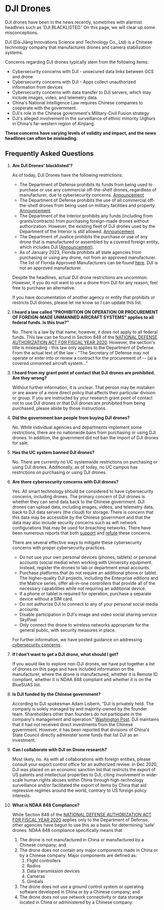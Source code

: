 # DJI Drones

DJI drones have been in the news recently, sometimes with alarmist headlines such as 'DJI BLACKLISTED.' On this page, we will clear up some misconceptions.

DJI (Dà-Jiāng Innovations Science and Technology Co., Ltd) is a Chinese technology company that manufactures drones and camera stabilization systems. 

Concerns regarding DJI drones typically stem from the following items:

 - Cybersecurity concerns with DJI - unsecured data links between GCS and drone
 - Cybersecurity concerns with DJI - Apps collect unauthorized information from devices
 - Cybersecurity concerns with data transfer to DJI servers, which may include images, video, and telemetry data. 
 - China's National Intelligence Law requires Chinese companies to cooperate with the government.
 - DJI's role in the Chinese government's Military-Civil Fusion strategy
 - DJI's alleged involvement in the surveillance of ethnic minority Uighurs in China's far-western region of Xinjiang.

**These concerns have varying levels of validity and impact, and the news headlines can often be misleading.**

## Frequently Asked Questions

1. **Are DJI Drones' blacklisted'?**

    As of today, DJI Drones have the following restrictions:

    - The Department of Defense prohibits its funds from being used to purchase or use any commercial off-the-shelf drones, regardless of manufacturer, due to cybersecurity concerns. [Announcement](https://dronedj.com/2018/06/07/department-of-defense-bans-the-purchase-of-commercial-over-the-shelf-uas-including-dji-drones/)
    - The Department of Defense prohibits the use of all commercial off-the-shelf drones from being used on military facilities and property. [Announcement](https://dronedj.com/2018/06/07/department-of-defense-bans-the-purchase-of-commercial-over-the-shelf-uas-including-dji-drones/)
    - The Department of the Interior prohibits any funds (including from grants/contracts) from purchasing foreign-made drones without authorization. However, the existing fleet of DJI drones used by the Department of the Interior is still allowed. [Announcement](https://uas.nifc.gov/sites/default/files/sites/default/files/inline-files/UASP_20221021_OAS-28%20Information%20Bulletin.pdf)
    - The Department of Justice prohibits the purchase or use of any drone that is manufactured or assembled by a covered foreign entity, which includes DJI  [(Announcement)](https://www.ojp.gov/sites/g/files/xyckuh241/files/media/document/ojporderfundingdrones.pdf).
    - As of January 2023, Florida prohibits all state agencies from purchasing or using any drone, not from an approved manufacturer. The list of Florida Approved Manufacturers can be found [here](https://www.dms.myflorida.com/business_operations/state_purchasing/approved_drone_manufacturers). DJI is not an approved manufacturer. 

    Despite the headlines, actual DJI drone restrictions are uncommon. However, if you do not want to use a drone from DJI for any reason, feel free to purchase an alternative. 
    
    If you have documentation of another agency or entity that prohibits or restricts DJI drones, please let me know so I can update this list.
    
2. **I heard a law called "PROHIBITION ON OPERATION OR PROCUREMENT OF FOREIGN-MADE UNMANNED AIRCRAFT SYSTEMS" applies to all federal funds. Is this true?"**

    No. There is a law by that name; however, it does not apply to all federal funds. This law can be found in Section 848 of the [NATIONAL DEFENSE AUTHORIZATION ACT FOR FISCAL YEAR 2020](https://www.govinfo.gov/content/pkg/PLAW-116publ92/html/PLAW-116publ92.htm). However, the section's title is misleading - this law only applies to the Department of Defense. From the actual text of the law - "The Secretary of Defense may not operate or enter into or renew a contract for the procurement of -- (a) a covered unmanned aircraft system..."

2. **I heard from my grant point of contact that DJI drones are prohibited. Are they wrong?**

    Without further information, it is unclear. That person may be mistaken or are aware of a more direct policy that affects their particular division or group. If you are instructed by your research grant point of contact not to use DJI drones or that DJI drones are prohibited from being purchased, please abide by those instructions.

2. **Did the government ban people from buying DJI drones?**

    No. While individual agencies and departments implement some restrictions, there are no nationwide bans from purchasing or using DJI drones. In addition, the government did not ban the import of DJI drones for sale. 
    
3. **Has the UC system banned DJI drones?**

    No. There are currently no UC systemwide restrictions on purchasing or using DJI drones. Additionally, as of today, no UC campus has restrictions on purchasing or using DJI drones.

2. **Are there cybersecurity concerns with DJI drones?**

    Yes. All smart technology should be considered to have cybersecurity concerns, including drones. The primary concern of DJI drones is whether they can send data back to the Chinese government. DJI drones can upload data, including images, videos, and telemetry data, back to DJI data servers (the cloud) for storage. There is concern that this data may be accessible by the Chinese government and that the data may also include security concerns such as wifi network configurations that may be used for breaching networks. There have been numerous reports that both [support](https://www.defense.gov/News/Releases/Release/Article/2706082/department-statement-on-dji-systems/) and [refute](https://thehill.com/policy/cybersecurity/501740-no-evidence-of-unauthorized-data-transfers-by-top-chinese-drone/) these concerns.  
    
    There are several effective ways to mitigate these cybersecurity concerns with proper cybersecurity practices. 
    
    - Do not use your own personal devices (phones, tablets) or personal accounts (social media) when working with University equipment. Instead, register the drones to lab or department email accounts.
    - Purchase platforms that do not require an additional phone or tablet. The higher-quality DJI projects, including the Enterprise editions and the Matrice series, offer all-in-one controllers that provide all of the necessary capabilities while not requiring an additional device.
    - If a phone or tablet is required for operation, purchase a separate device without a SIM card.
    - Do not authorize DJI to connect to any of your personal social media accounts
    - Disable participation in DJI's image and video social sharing service SkyPixel
    - Only connect the drone to wireless networks appropriate for the general public, with security measures in place.   
    
    For further information, we have posted guidance on addressing [cybersecurity concerns](https://ucdrones.github.io/ch-cybersecurity.html).


6. **If I don't want to get a DJI drone, what should I get?**

    If you would like to explore non-DJI drones, we have put together a list of drones on this page and have included information on the manufacturer, where the drone is manufactured, whether it is Remote ID compliant, whether it is NDAA 848 compliant and whether it is on the BlueSUAS list.  

7. **Is DJI funded by the Chinese government?**

    According to DJI spokesman Adam Lisbern, "DJI is privately held. The company is solely managed by and majority-owned by the founder team. Shareholders other than founders do not participate in the company's management and operation." [Washington Post](https://www.washingtonpost.com/national-security/2022/02/01/china-funding-drones-dji-us-regulators/). DJI maintains that it had not received direct investments from the Chinese government. However, it has been reported that divisions of China's State Council directly administer some funds that list DJI as an investment.  

8. **Can I collaborate with DJI on Drone research?**

    Most likely, no. As with all collaborations with foreign entities, please consult your export control office for an authorized review. In Dec 2020, DJI was placed on an economic sanction list that restricts the export of US patents and intellectual properties to DJI, citing involvement in wide-scale human rights abuses within China through high-technology surveillance and/or facilitated the export of items by China that aid repressive regimes around the world, contrary to US foreign policy interests.
    
9. **What is NDAA 848 Compliance?**

    While Section 848 of the [NATIONAL DEFENSE AUTHORIZATION ACT FOR FISCAL YEAR 2020](https://www.govinfo.gov/content/pkg/PLAW-116publ92/html/PLAW-116publ92.htm) applies only to the Department of Defense, other agencies have begun to use this as a basis for determining 'safe' drones.  NDAA 848 compliance specifically means that
  
    1. The drone is not manufactured in China or manufactured by a Chinese company; and
    2. The drone does not contain any major components made in China or by a Chinese company. Major components are defined as:
        1. Flight controllers
        2. Radios
        3. Data transmission devices
        4. Cameras
        5. Gimbals
    2. The drone does not use a ground control system or operating software developed in China or by a Chinese company; and
    3. The drone does not use network connectivity or data storage located in China or administered by a Chinese company.

<!--
## Timeline of Events


```{=html}
<div class="datatables html-widget html-fill-item" id="htmlwidget-eda0fa9ed16bbcd883cd" style="width:100%;height:auto;"></div>
<script type="application/json" data-for="htmlwidget-eda0fa9ed16bbcd883cd">{"x":{"filter":"top","vertical":false,"filterHTML":"<tr>\n  <td data-type=\"character\" style=\"vertical-align: top;\">\n    <div class=\"form-group has-feedback\" style=\"margin-bottom: auto;\">\n      <input type=\"search\" placeholder=\"All\" class=\"form-control\" style=\"width: 100%;\"/>\n      <span class=\"glyphicon glyphicon-remove-circle form-control-feedback\"><\/span>\n    <\/div>\n  <\/td>\n  <td data-type=\"character\" style=\"vertical-align: top;\">\n    <div class=\"form-group has-feedback\" style=\"margin-bottom: auto;\">\n      <input type=\"search\" placeholder=\"All\" class=\"form-control\" style=\"width: 100%;\"/>\n      <span class=\"glyphicon glyphicon-remove-circle form-control-feedback\"><\/span>\n    <\/div>\n  <\/td>\n  <td data-type=\"character\" style=\"vertical-align: top;\">\n    <div class=\"form-group has-feedback\" style=\"margin-bottom: auto;\">\n      <input type=\"search\" placeholder=\"All\" class=\"form-control\" style=\"width: 100%;\"/>\n      <span class=\"glyphicon glyphicon-remove-circle form-control-feedback\"><\/span>\n    <\/div>\n  <\/td>\n<\/tr>","data":[["2017 May 24","2017 Aug 02","2017 Aug 09","2017 Aug 15","2017 Oct 02","2017 Nov 11","2017 Dec 24","2018 May 23","2019 May 20","2019 Jun 11","2019 Jun 24","2019 Jul 02","2019 Sep 18","2019 Oct 29","2019 Dec 09","2020 Jan 29","2020 May 12","2020 Jul 09","2020 Jul 23","2020 Aug 20","2020 Oct 05","2020 Dec 22","2021 Jan 12","2021 Jan 18","2021 Jan 21","2021 Jan 27","2021 May 06","2021 May 21","2021 Jun 29","2021 Jul 23","2021 Oct 10","2021 Oct 19","2021 Dec 16","2021 Dec 31","2022 Feb 01","2022 Feb 03","2022 Apr 11","2022 Oct 05","2022 Oct 21","2023 Jan 05","2023 Jan 19","2023 Feb 13","2023 Feb 23","2023 Apr 05","2023 Jun 09"],["<a href='https://nsarchive.gwu.edu/sites/default/files/documents/6574684/National-Security-Archive-Department-of-the-Navy.pdf'target='_blank'>Department of the Navy<\/a>","<a href='https://dronelife.com/2017/08/05/dji-us-army-cyber-vulnerabilities/'target='_blank'>Department of the Army<\/a>","<a href='https://info.publicintelligence.net/ICE-DJI-China.pdf'target='_blank'>ICE Intelligence Bulletin<\/a>","<a href='https://www.theregister.com/2017/08/15/dji_go_app_jspatch_tinker_silent_update_no_review/'target='_blank'>Security Report<\/a>","<a href='https://www.dji.com/newsroom/news/dji-launches-privacy-mode-for-drone-operators-to-fly-without-internet-data-transfer'target='_blank'>DJI Press Release<\/a>","<a href='https://arstechnica.com/information-technology/2017/11/dji-left-private-keys-for-ssl-cloud-storage-in-public-view-and-exposed-customers/'target='_blank'>Security Report<\/a>","<a href='https://web.archive.org/web/20201218075733/https:/www.youuav.com/news/detail/201712/19315.html'target='_blank'>News Report<\/a>","<a href='https://dronedj.com/2018/06/07/department-of-defense-bans-the-purchase-of-commercial-over-the-shelf-uas-including-dji-drones/'target='_blank'>Department of Defense<\/a>","<a href='https://www.cnn.com/2019/05/20/politics/dhs-chinese-drone-warning/index.html'target='_blank'>Department of Homeland Security<\/a>","<a href='https://www.cisa.gov/sites/default/files/publications/CISA%20Cybersecurity%20Best%20Practices%20for%20Operating%20Commerical%20UAS%20%28508%29.pdf'target='_blank'>Cybersecurity & Infrastructure Security Agency<\/a>","<a href='https://www.dji.com/newsroom/news/dji-creates-high-security-solution-for-government-drone-programs'target='_blank'>DJI Press Release<\/a>","<a href='https://www.doi.gov/sites/doi.gov/files/uploads/oas_flight_test_and_technical_evaluation_report_-_dji_uas_data_managment_assurance_evaluation_-_7-2-19_v2.0.pdf'target='_blank'>Department of Interior<\/a>","<a href='https://homelandprepnews.com/policy/58748-bill-to-ban-chinese-drones-still-alive-in-congress/'target='_blank'>Federal Legislation<\/a>","<a href='https://dronedj.com/2019/10/31/all-dji-drones-grounded-by-us-interior-department-amid-review/'target='_blank'>Department of Interior<\/a>","<a href='NA'target='_blank'>Federal Legislation<\/a>","<a href='https://thehill.com/policy/cybersecurity/480499-interior-departments-non-emergency-drones-grounded-due-to-cybersecurity/'target='_blank'>Department of Interior<\/a>","<a href='https://www.riverloopsecurity.com/blog/2020/05/dji_mimo/'target='_blank'>Security Report<\/a>","<a href='https://thehill.com/policy/cybersecurity/501740-no-evidence-of-unauthorized-data-transfers-by-top-chinese-drone/'target='_blank'>Security Report<\/a>","<a href='https://www.synacktiv.com/en/publications/dji-android-go-4-application-security-analysis.html'target='_blank'>Security Report<\/a>","<a href='https://www.diu.mil/blue-suas-1'target='_blank'>BlueSUAS<\/a>","<a href='https://www.ojp.gov/sites/g/files/xyckuh241/files/media/document/ojporderfundingdrones.pdf'target='_blank'>Department of Justice<\/a>","<a href='https://www.federalregister.gov/documents/2020/12/22/2020-28031/addition-of-entities-to-the-entity-list-revision-of-entry-on-the-entity-list-and-removal-of-entities'target='_blank'>Department of Commerce<\/a>","<a href='https://buy.gsa.gov/interact/community/6/activity-feed/post/18bbcddf-7f04-4416-8160-901a8c9a7960/_Removal_of_Drones_from_GSA_Multiple_Award_Schedule_Contracts'target='_blank'>General Services Administration<\/a>","<a href='https://www.federalregister.gov/documents/2021/01/22/2021-01646/protecting-the-united-states-from-certain-unmanned-aircraft-systems'target='_blank'>White House Executive Order<\/a>","<a href='https://dronedj.com/2021/07/19/interior-department-slams-blue-suas-drones/'target='_blank'>Department of Interior<\/a>","<a href='NA'target='_blank'>Federal Legislation<\/a>","<a href='https://thehill.com/policy/defense/556370-pentagon-report-clears-use-of-drones-made-by-top-chinese-manufacturer/?rl=1'target='_blank'>Department of Interior<\/a>","<a href='NA'target='_blank'>Department of Interior<\/a>","<a href='NA'target='_blank'>Florida<\/a>","<a href='https://www.defense.gov/News/Releases/Release/Article/2706082/department-statement-on-dji-systems/'target='_blank'>Department of Defense<\/a>","<a href='https://www.diu.mil/blue-suas-2'target='_blank'>BlueSUAS<\/a>","<a href='https://www.fcc.gov/document/carr-calls-review-dji-citing-national-security-risks'target='_blank'>Federal Official Statement<\/a>","<a href='https://home.treasury.gov/news/press-releases/jy0538'target='_blank'>Department of the Treasury<\/a>","<a href='https://www.dms.myflorida.com/business_operations/state_purchasing/approved_drone_manufacturers'target='_blank'>Florida<\/a>","<a href='https://www.washingtonpost.com/national-security/2022/02/01/china-funding-drones-dji-us-regulators/'target='_blank'>News Report<\/a>","<a href='https://www.rubio.senate.gov/public/index.cfm/2022/2/rubio-scott-cotton-stefanik-introduce-legislation-to-counter-chinese-drones'target='_blank'>Federal Legislation<\/a>","<a href='https://research.osu.edu/dji-drone-sanctions-2020-and-2021'target='_blank'>University<\/a>","<a href='https://www.defense.gov/News/Releases/Release/Article/3180636/dod-releases-list-of-peoples-republic-of-china-prc-military-companies-in-accord/'target='_blank'>Department of Defense<\/a>","<a href='https://uas.nifc.gov/sites/default/files/sites/default/files/inline-files/UASP_20221021_OAS-28%20Information%20Bulletin.pdf'target='_blank'>Department of Interior<\/a>","<a href='https://dronexl.co/2023/01/05/dji-banned-from-ces-2023-human-rights-violations/'target='_blank'>News Report<\/a>","<a href='https://www.diu.mil/latest/blue-uas-2-0-cleared-list-access-to-broader-variety-of-capable-unmanned'target='_blank'>BlueSUAS<\/a>","<a href='https://leginfo.legislature.ca.gov/faces/billTextClient.xhtml?bill_id=202320240AB740'target='_blank'>California<\/a>","<a href='https://www.auvsi.org/green-uas'target='_blank'>AUVSI<\/a>","<a href='https://news.yahoo.com/cops-mad-ron-desantis-because-100000169.html'target='_blank'>Florida<\/a>","<a href='https://transportation.house.gov/uploadedfiles/sgrlaa_act_intro_text.pdf'target='_blank'>Federal Legislation<\/a>"],["Concerns for COTS drones of cybersecurity, electromagnetic compatibility, the need for training and low reliability. Provides recommendations to address cybersecurity concerns.","Cites Navy memo and bans Chinese drones","“DJI likely providing US critical Infrastructure and LE data to Chinese government.” It cites open-source reporting and a “reliable” source within the UAS industry.","The Register reports that DJI Go app contains a vulnerability by JSPatch (iOS), Tinker (Android) frameworks for updating without notifying user. DJI releases fixes and creates a bug bounty program.","DJI introduces Privacy Mode to fly without internet connection with DJI Pilot (enterprise app)","Security researcher finds private keys for both the \"wildcard\" certificate for all the company's Web domains and the keys to cloud storage accounts on Amazon Web Services exposed publicly in code posted to GitHub. Once inside, the researcher was able to access unencrypted flight logs, passports, driver's licenses, and Identification Cards.","DJI establishes contracts with mainland Chinese police departments to support surveillance activity, notably within the far-west province of Xinjiang.","Issued as a response to DOD Inspector General investigation. All COTS drones banned from DoD Property and use.","Issued an alert that ‘Chinese-made drones may be sending sensitive flight data to their manufacturers in China’","Releases cybersecurity best practices report","DJI releases DJI Government Edition software and firmware to address security concerns.","Issues DJI drone functionality and data management assurance assessment (no longer online) verifying 2 models meet data security needs","116th Congress, Sen. Scott Introduces American Drone Security Act of 2019. Is not signed into law.","Department of Interior grounds entire drone fleet","116th Congress, National Defense Authorization Act of 2020 passed without ADSA but introduces Section 848 for DoD drone restrictions","Department of Interior clarifies drone restriction","River Loop Security issues report on DJI Mimo App, used for handheld cameras not drones, showing potential for abuse and can send personal information to DJI servers, and therefor could be accessed in China. Data collected via Facebook.","Booz Allen Hamilton issues report stating no evidence of unauthorized data transfers by DJI.","Synactiv group issues report that DJI Go 4 Android App has the potential for abuse. Auto-updates bypassing Google and collecting IMSI and IMEI serial numbers of cell phones.","Department of Defense issues Blue SUAS 1.0 list","Office of Justice Order 2700.1 - Department of Justice funds can’t be used to purchase or use drones by foreign manufacturers, including DJI.  Cites risk associated with vulnerability to ‘extrajudicial direction’ from foreign government.","RIN 0694-AI37. DJI is added to the ‘entity list,’ presumption of denial for exports of US patents. cites – human-rights abuse in Xinjiang.","GSA removes all non-Blue SUAS drones from their Multiple Award Schedules (MAS) program. Cites risks associated with ‘surveillance, theft, disruption, and/or use of federal information networks. Also ... Increased risk of non-compliance with Trade Agreements Act and Section 889 NDAA for 2019.’","Trump White House issues EO13981 “Protecting the United States from Certain Unmanned Aircraft System” ordering all Federal executive departments and agencies to review whether they can ban foreign drones within their scope.","Department of Interior memo to Biden Administration reports that Blue SUAS drones are 8-14 times more expensive and only 20% as effective","117th Congress, Sen. Scott re-introduces American Drone Security Act of 2021","Leaked Pentagon memo states Department of Interior report from 2019 was accurate and appropriate.","Review of the U.S. Department of the Interior (DOI) Unmanned Aircraft Systems (UAS) Program (no longer online) indicating the DOI’s previous risk management sufficiently mitigated potential risks posed by the current fleet of non-domestic UAS","Fl. Gov DeSantis signs SB44 – mandates a FL approved manufacturers list.","Department of Defense Statement on DJI Systems. Discredits leaked Pentagon memo.","Department of Defense issues Blue SUAS 2.0 list","FCC Chair calls for adding DJI to the FCC’s covered list citing previous administration’s Executive Order.","Department of the Treasury identified DJI as involved in human-rights abuse in Xinjiang. US persons are prohibited from purchasing or selling publicly traded securities.","Florida releases the ‘Approved Manufacturer’s List’ – copy of Blue SUAS 1.0 list. DJI drones banned. 1-year grace period.","Washington Post article, ‘Drone company DJI obscured ties to Chinese state funding, documents show.’","Sen. Rubio introduces ‘Countering CCP Drones Act’ to add DJI to FCC’s covered list. Cite’s WaPo article and FCC Chair.","The Ohio State bans directly interacting with DJI under the incorrect assumptions about economic sanctions from the Department of Commerce and the Department of the Treasury.","Department of Defense Section 1260H Statement identifies DJI as involved in China’s Military-Civil fusion strategy","Department of the Interior announces existing fleet, including DJI, may continue to be used, but no more foreign aircraft can be purchased without authorization.","CTA confirms that DJI is banned from exhibiting at CES 2023 due to Department of Commerce (Dec 2020) designation.","Department of Defense issues update to Blue SUAS 2.0 list","CA Assembly introduces AB740 to address ‘drone cybersecurity’ which would include banning DJI drones. Cancelled in May 2023.","AUVSI creates Green SUAS list for civil purposes.","\"Cops Are Mad at Ron DeSantis Because He Forces Crappy Made-in-USA Drones on Them\"","First draft of FAA Reauthorization Bill of 2023 proposed to ban Chinese drones from future aviation infrastructure programs and FAA workforce development programs."]],"container":"<table class=\"display\">\n  <thead>\n    <tr>\n      <th>Date<\/th>\n      <th>News<\/th>\n      <th>Notes<\/th>\n    <\/tr>\n  <\/thead>\n<\/table>","options":{"scrollX":true,"autoWidth":true,"columnDefs":[{"width":"190px","targets":[0,1]}],"order":[],"orderClasses":false,"orderCellsTop":true,"rowCallback":"function(row, data, displayNum, displayIndex, dataIndex) {\nvar value=data[0]; $(this.api().cell(row, 0).node()).css({'font-weight':'bold'});\nvar value=data[1]; $(this.api().cell(row, 1).node()).css({'font-weight':'bold'});\nvar value=data[0]; $(this.api().cell(row, 0).node()).css({'font-size':'75%'});\nvar value=data[1]; $(this.api().cell(row, 1).node()).css({'font-size':'75%'});\nvar value=data[2]; $(this.api().cell(row, 2).node()).css({'font-size':'75%'});\n}"}},"evals":["options.rowCallback"],"jsHooks":[]}</script>
```

-->
<!--
## Alternatives to DJI

If you would like to explore non-DJI drones, there is a list of drones approved by the Department of Defense for acceptable use at most Department of Defense locations: https://www.diu.mil/blue-uas-cleared-list. This list focuses on drones used for surveillance operations; however, it includes options such as Skydio and AgEagle eBee drones that may be useful to UC researchers. 

-The Blue SUAS list drones are not generally available to the public; however, public versions are available. However, a recent Department of the Interior report pointed out that the drones on the Blue SUAS list were [8-14 times more expensive and only 20% as capable as the currently available DJI drones](https://dronedj.com/2021/07/19/interior-department-slams-blue-suas-drones/).


-->








<!-- ## In The News -->

<!-- ### Department of the Navy Memo - May 24, 2017 -->
<!-- [Memo](https://nsarchive.gwu.edu/sites/default/files/documents/6574684/National-Security-Archive-Department-of-the-Navy.pdf) -->

<!-- **Background** -->
<!-- The Department of the Navy issued an internal memo on May 24, 2017. Though the content of the report would not be publically revealed until 2019 following a FOIA request, this memo is cited by other Department of Defense units in support of banning DJI drones. This memo states lists the following Operational Risks for utilizing DJI drones: -->

<!-- 1. Cybersecurity Risks -->
<!-- 2. Electromagnetic Compatibility -->
<!-- 3. The Need for Training and Technical Support -->
<!-- 4. Low Reliability -->

<!-- Though this memo lists cybersecurity issues related to DJI drones, it does not ban the use of DJI drones. Instead, it offers the following recommended mitigations. -->

<!-- 1. Conduct training operations in areas that limit the potential of adversaries to be in reception range of the GCS and Air Vehicle signals. -->
<!-- 2. Conduct training in areas that are not operationally sensitive. -->
<!-- 3. Do not connect the GCS to military networks using wired or wireless connections. -->
<!-- 4. Avoid connecting the GCS to the world wide web using wired or wireless connections, but if necessary, ensure all images, video and flight records are deleted from the GCS cache and micro-SD cards prior to connection to the web. -->
<!-- 5. The Air Vehicle has the capability to store images/video on a micro-SD card when installed in the GCS, the air vehicle, or a combination of both. Due to the potential for loss of the air vehicle, operation with the SD card installed is NOT RECOMMENDED. The DJI platforms can perform all necessary flight functions without the use of recording media. This means both GCS internal memory (cache), and external memory. -->
<!-- 6. Cover the camera when not in use using the plastic gimbal support included in the kit. -->
<!-- 7. Do not use Personal Phones (i.e. 3G/4G/LTE Network) or Hot spots to access Map Data. -->

<!-- The memo states that there are two major concerns: 1) The data link between the GCS and the drone may be passively viewed or intercepted, and 2) when any part of the system is connected to the web, images, video and flight records could be uploaded to unsecure servers. This memo provides no evidence or cites substantiated reports. The memo states that "A thorough study of the cyber vulnerabilities of these systems is not available at this time." -->

<!-- **Impact** -->
<!-- Despite not banning DJI drones, this memo was cited in later reports to support the banning of DJI drones.  -->



<!-- ### Department of the Army Memo - August 2, 2017 -->
<!-- [News Report](https://dronelife.com/2017/08/05/dji-us-army-cyber-vulnerabilities/) -->

<!-- **Background** -->


<!-- **Impact** -->

<!-- **Summary** -->
<!-- The Department of the Army followed actions by the Navy, and based on the recommendations from the Army Research Laboratory, ordered all personnel to cease all use, uninstall all DJI applications, remove all batteries/storage media from DJI drones. -->


<!-- ### Department of Defense Unclassified/For Official Use Only Memo - May 23, 2018 -->
<!-- [News Report](https://dronedj.com/2018/06/07/department-of-defense-bans-the-purchase-of-commercial-over-the-shelf-uas-including-dji-drones/) -->

<!-- **Background** -->


<!-- **Impact** -->

<!-- **Summary** -->
<!-- This internal memo, sent to the officials within the Department of Defense, effectively suspended the purchase of all commercial off-the-shelf drones as well as the use of these drones until the DoD develops a strategy to adequately assess and mitigate the risks associated with their use. -->

<!-- ### National Defense Authorization Act of 2020 - December 9, 2019 -->
<!-- [Bill](https://www.congress.gov/116/crpt/hrpt333/CRPT-116hrpt333.pdf) -->

<!-- **Summary** -->
<!-- The National Defense Authorization Act of 2020 included new legislation in Section 848 that bars DoD employees from procuring drone components such as flight controllers, developed or manufactuered in a covered foreign country, specifically China. -->

<!-- The provision prohibits the Department of Defense from using or renewing a contract for an UAS that: -->

<!-- was manufactured in -->
<!-- uses equipment, like cameras or flight controllers, manufactured in -->
<!-- employs a ground control system developed in or -->
<!-- utilizes a network or data storage administered by China or an entity domiciled in China. -->

<!-- **Impact** -->
<!-- This legislation codifies existing bans by the Department of Defense. By this point, the Department of Defense had already implemented complete bans on all commercial off-the-shelf drones, exceeding the restrictions created by this legislation. -->


<!-- ### OJP Order 2700.1 - October 5, 2020 -->

<!-- **Background** -->



<!-- **Impact** -->

<!-- **Summary** -->

<!-- The Department of Justice announcement on October 5, 2020 restricts Department of Justice funds awarded or made available through a contract, grant, or cooperative agreement from being used to purchase DJI drones, and additionally prohibits the use of DJI drones within the scope of work of those agreements. -->


<!-- ### DoC RIN 0694-AI37 - Dec 22, 2020 -->

<!-- **Background** -->

<!-- **Impact** -->

<!-- **Summary** -->

<!-- The US Department of Commerce added DJI to the 'Entity List.' The Entity List identifies entities for which there is reasonable cause to believe that the entities are involved in activities contrary to the national security or foreign policy interests of the United States. Export Control regulations will now require license requirements for exports of technology to DJI. -->

<!-- ### DoD Department Statement on DJI Systems - July 23, 2021 -->
<!-- [Announcement](https://www.defense.gov/News/Releases/Release/Article/2706082/department-statement-on-dji-systems/) -->

<!-- **Background** -->
<!-- On July 23, 2021 the Department of Defense issued a statement clarifying its position on DJI drones. They state unequivocoly, that DJI poses a potential threat to national security. This statement however is a refutement of a 'leaked' report that suggested that the Department of Defense had reviewed or approved of DJI drones for purchase by other US governmental departments or agencies. -->


<!-- **Impact** -->

<!-- **Summary** -->


<!-- ### DoD Section 1260H - Oct 5, 2022 -->

<!-- **Background** -->

<!-- On October 5, 2022, the US Department of Defense issued an announcement that DJI was identified as a company operating directly or indirectly within the United States and identified as a Military-Civil Fusion Contributor. This announcement was made under a new reporting requirement passed in the National Defense Authorization Act of 2021. As defined in law, entities that must be identified fit under the below categories: -->

<!-- 1. Entities knowingly receiving assistance from the Government of China or the Chinese Communist Party through science and technology efforts initiated under the Chinese military industrial planning apparatus; -->
<!-- 2. Entities affiliated with the Chinese Ministry of Industry and Information Technology, including research partnerships and projects;  -->
<!-- 3. Entities receiving assistance, operational direction or policy guidance from the State Administration for Science, Technology and Industry for National Defense;  -->
<!-- 4. Any entities or subsidiaries defined as a "defense enterprise" by the State Council of the People's Republic of China;  -->
<!-- 5. Entities residing in or affiliated with a military-civil fusion enterprise zone or receiving assistance from the Government of China through such enterprise zone. -->
<!-- 6. Entities awarded with receipt of military production licenses by the Government of China;  -->
<!-- 7. Entities that advertise on national, provincial, and non-governmental military equipment procurement platforms in the People's Republic of China; or  -->
<!-- 8. Any other entities the Secretary determines is appropriate. -->


<!-- The identification of companies that may be related to military complexes is not a new development. Section 1260H is similar, but distinct from an earlier reporting requirement under Section 1237 of the 1999 National Defense Authorization Act. The Section 1237 reporting requirement in its current form after modification in 2005, requires identification of entities affiliated with any minitry of the People's Republic of China, particularly targeting 'Communist China Military Companies.' As of today, DJI has not been identifed under Section 1237. -->

<!-- **Impact** -->

<!-- However, by itself, the announcement under Section 1260H is just an announcement of identification. Further regulatory or executive action is required to take action against companies identified under Section 1260H.   -->

<!-- **Summary** -->

<!-- The Department of Defense announcement on October 5, 2022 is an announcement of identification. As of today, no further action has been taken to penalize identified companies. -->
